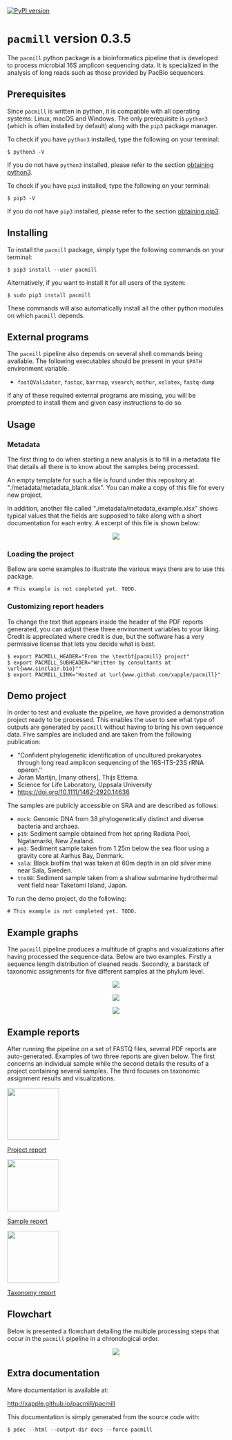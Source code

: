 [![PyPI version](https://badge.fury.io/py/pacmill.svg)](https://badge.fury.io/py/pacmill)

# `pacmill` version 0.3.5

The `pacmill` python package is a bioinformatics pipeline that is developed to process microbial 16S amplicon sequencing data. It is specialized in the analysis of long reads such as those provided by PacBio sequencers.

## Prerequisites

Since `pacmill` is written in python, it is compatible with all operating systems: Linux, macOS and Windows. The only prerequisite is `python3` (which is often installed by default) along with the `pip3` package manager.

To check if you have `python3` installed, type the following on your terminal:

    $ python3 -V

If you do not have `python3` installed, please refer to the section [obtaining python3](docs/markdown/installing_tips.md#obtaining-python3).

To check if you have `pip3` installed, type the following on your terminal:

    $ pip3 -V

If you do not have `pip3` installed, please refer to the section [obtaining pip3](docs/markdown/installing_tips.md#obtaining-pip3).

## Installing

To install the `pacmill` package, simply type the following commands on your terminal:

    $ pip3 install --user pacmill

Alternatively, if you want to install it for all users of the system:

    $ sudo pip3 install pacmill

These commands will also automatically install all the other python modules on which `pacmill` depends.

## External programs

The `pacmill` pipeline also depends on several shell commands being available. The following executables should be present in your `$PATH` environment variable.

* `fastQValidator`, `fastqc`, `barrnap`, `vsearch`, `mothur`, `xelatex`, `fastq-dump`

If any of these required external programs are missing, you will be prompted to install them and given easy instructions to do so.

## Usage

### Metadata

The first thing to do when starting a new analysis is to fill in a metadata file that details all there is to know about the samples being processed.

An empty template for such a file is found under this repository at "./metadata/metadata_blank.xlsx". You can make a copy of this file for every new project.
 
 In addition, another file called "./metadata/metadata_example.xlsx" shows typical values that the fields are supposed to take along with a short documentation for each entry. A excerpt of this file is shown below:
 
 <p align="center">
 <img src="docs/images/metadata_screenshot.png?raw=true">
 </p>

### Loading the project

Bellow are some examples to illustrate the various ways there are to use this package.

    # This example is not completed yet. TODO.

### Customizing report headers

To change the text that appears inside the header of the PDF reports generated, you can adjust these three environment variables to your liking. Credit is appreciated where credit is due, but the software has a very permissive license that lets you decide what is best.

    $ export PACMILL_HEADER="From the \textbf{pacmill} project"
    $ export PACMILL_SUBHEADER="Written by consultants at \url{www.sinclair.bio}""
    $ export PACMILL_LINK="Hosted at \url{www.github.com/xapple/pacmill}"

## Demo project

In order to test and evaluate the pipeline, we have provided a demonstration project ready to be processed. This enables the user to see what type of outputs are generated by `pacmill` without having to bring his own sequence data. Five samples are included and are taken from the following publication:

* "Confident phylogenetic identification of uncultured prokaryotes through long read amplicon sequencing of the 16S-ITS-23S rRNA operon.''
* Joran Martijn, [many others], Thijs Ettema.
* Science for Life Laboratory, Uppsala University
* https://doi.org/10.1111/1462-2920.14636

The samples are publicly accessible on SRA and are described as follows:

* `mock`: Genomic DNA from 38 phylogenetically distinct and diverse bacteria and archaea.
* `p19`: Sediment sample obtained from hot spring Radiata Pool, Ngatamariki, New Zealand.
* `pm3`: Sediment sample taken from 1.25m below the sea floor using a gravity core at Aarhus Bay, Denmark.
* `sala`: Black biofilm that was taken at 60m depth in an old silver mine near Sala, Sweden.
* `tns08`: Sediment sample taken from a shallow submarine hydrothermal vent field near Taketomi Island, Japan.

To run the demo project, do the following:

    # This example is not completed yet. TODO.

## Example graphs 

The `pacmill` pipeline produces a multitude of graphs and visualizations after having processed the sequence data. Below are two examples. Firstly a sequence length distribution of cleaned reads. Secondly, a barstack of taxonomic assignments for five different samples at the phylum level.

<p align="center">
<img src="docs/images/demo_len_hist.png?raw=true">
</p>

<p align="center">
<img src="docs/images/demo_barstack.png?raw=true">
</p>

<p align="center">
<img src="docs/images/demo_legend.png?raw=true">
</p>

## Example reports

After running the pipeline on a set of FASTQ files, several PDF reports are auto-generated. Examples of two three reports are given below. The first concerns an individual sample while the second details the results of a project containing several samples. The third focuses on taxonomic assignment results and visualizations.


<a href="https://xapple.github.io/pacmill/demo_reports/project.pdf" class="image fit" target="_blank">
<img src="docs/images/pdf_icon.png" width="120em">
<p>Project report</p></a>

<a href="https://xapple.github.io/pacmill/demo_reports/sample.pdf" class="image fit" target="_blank">
<img src="docs/images/pdf_icon.png" width="120em">
<p>Sample report</p></a>

<a href="https://xapple.github.io/pacmill/demo_reports/taxonomy.pdf" class="image fit" target="_blank">
<img src="docs/images/pdf_icon.png" width="120em">
<p>Taxonomy report</p></a>


## Flowchart

Below is presented a flowchart detailing the multiple processing steps that occur in the `pacmill` pipeline in a chronological order.

<p align="center">
<img src="docs/images/flowchart.png?raw=true">
</p>


## Extra documentation

More documentation is available at:

<http://xapple.github.io/pacmill/pacmill>

This documentation is simply generated from the source code with:

    $ pdoc --html --output-dir docs --force pacmill